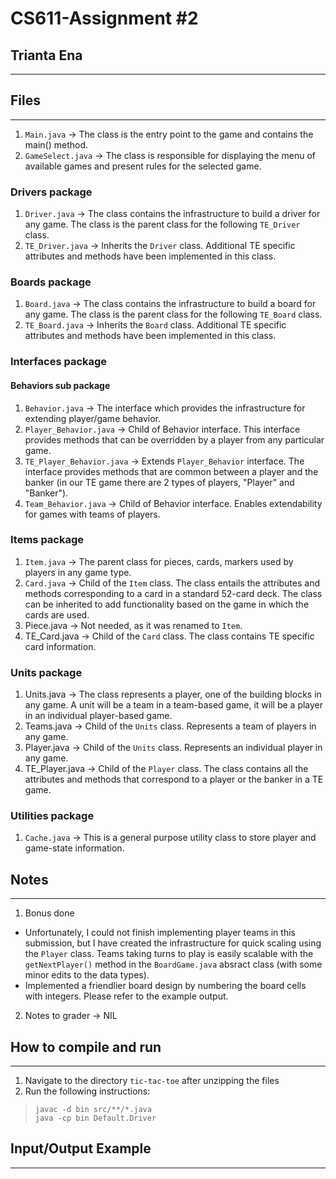 # CS611-Assignment #2
## Trianta Ena
---------------------------------------------------------------------------


## Files
---------------------------------------------------------------------------
1. `Main.java` -> The class is the entry point to the game and contains the main() method.
2. `GameSelect.java` -> The class is responsible for displaying the menu of available games and present rules for the selected game.

### Drivers package
1. `Driver.java` -> The class contains the infrastructure to build a driver for any game. The class is the parent class for the following `TE_Driver` class.
2. `TE_Driver.java` ->  Inherits the `Driver` class. Additional TE specific attributes and methods have been implemented in this class.

### Boards package
1. `Board.java` -> The class contains the infrastructure to build a board for any game. The class is the parent class for the following `TE_Board` class.
2. `TE_Board.java` -> Inherits the `Board` class. Additional TE specific attributes and methods have been implemented in this class.

### Interfaces package
#### Behaviors sub package
1. `Behavior.java` -> The interface which provides the infrastructure for extending player/game behavior.
2. `Player_Behavior.java` -> Child of Behavior interface. This interface provides methods that can be overridden by a player from any particular game.
3. `TE_Player_Behavior.java` -> Extends `Player_Behavior` interface. The interface provides methods that are common between a player and the banker (in our TE game there are 2 types of players, "Player" and "Banker").
4. `Team_Behavior.java` -> Child of Behavior interface. Enables extendability for games with teams of players.

### Items package
1. `Item.java` -> The parent class for pieces, cards, markers used by players in any game type.
2. `Card.java` -> Child of the `Item` class. The class entails the attributes and methods corresponding to a card in a standard 52-card deck. The class can be inherited to add functionality based on the game in which the cards are used.
3. Piece.java -> Not needed, as it was renamed to `Item`.
4. TE_Card.java -> Child of the `Card` class.  The class contains TE specific card information.

### Units package
1. Units.java -> The class represents a player, one of the building blocks in any game. A unit will be a team in a team-based game, it will be a player in an individual player-based game.
2. Teams.java -> Child of the `Units` class. Represents a team of players in any game.
3. Player.java -> Child of the `Units` class. Represents an individual player in any game.
4. TE_Player.java -> Child of the `Player` class. The class contains all the attributes and methods that correspond to a player or the banker in a TE game.

### Utilities package
1. `Cache.java` -> This is a general purpose utility class to store player and game-state information.

## Notes
---------------------------------------------------------------------------
1. Bonus done
* Unfortunately, I could not finish implementing player teams in this submission, but I have created the infrastructure for quick scaling using the `Player` class. Teams taking turns to play is easily scalable with the `getNextPlayer()` method in the `BoardGame.java` absract class (with some minor edits to the data types).
* Implemented a friendlier board design by numbering the board cells with integers. Please refer to the example output.
2. Notes to grader -> NIL

## How to compile and run
---------------------------------------------------------------------------
1. Navigate to the directory `tic-tac-toe` after unzipping the files
2. Run the following instructions:
>`javac -d bin src/**/*.java` \
>`java -cp bin Default.Driver`

## Input/Output Example
---------------------------------------------------------------------------
```
```